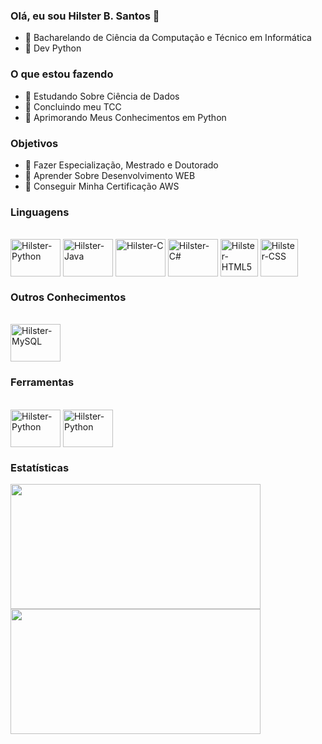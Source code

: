 ### Olá, eu sou Hilster B. Santos 👋
- 🔭 Bacharelando de Ciência da Computação e Técnico em Informática
- 🌱 Dev Python

### O que estou fazendo
- 🌵 Estudando Sobre Ciência de Dados
- 🌱 Concluindo meu TCC
- 🌴 Aprimorando Meus Conhecimentos em Python

### Objetivos
- 🌵 Fazer Especialização, Mestrado e Doutorado
- 🌱 Aprender Sobre Desenvolvimento WEB
- 🌴 Conseguir Minha Certificação AWS

### Linguagens

<div  align="left" style="display: inline_block"><br>
  <img align="center" alt="Hilster-Python" height="60" width="80" src="https://cdn.jsdelivr.net/gh/devicons/devicon@latest/icons/python/python-original.svg">
  <img align="center" alt="Hilster-Java" height="60" width="80" src="https://cdn.jsdelivr.net/gh/devicons/devicon@latest/icons/java/java-original.svg">
  <img align="center" alt="Hilster-C" height="60" width="80" src="https://cdn.jsdelivr.net/gh/devicons/devicon@latest/icons/c/c-original.svg">
  <img align="center" alt="Hilster-C#" height="60" width="80" src="https://cdn.jsdelivr.net/gh/devicons/devicon@latest/icons/csharp/csharp-original.svg" />
  <img align="center" alt="Hilster-HTML5" height="60" alt="Hilster-HTML" src="https://cdn.jsdelivr.net/gh/devicons/devicon/icons/html5/html5-original.svg" />
  <img align="center" alt="Hilster-CSS" height="60" alt="Hilster-CSS" src="https://cdn.jsdelivr.net/gh/devicons/devicon@latest/icons/css3/css3-original.svg" />
          
</div> 

### Outros Conhecimentos

<div  align="left" style="display: inline_block"><br>
  <img align="center" alt="Hilster-MySQL" height="60" width="80" src="https://cdn.jsdelivr.net/gh/devicons/devicon@latest/icons/mysql/mysql-original-wordmark.svg"> 
</div>
  
### Ferramentas
<div  align="left" style="display: inline_block"><br>
  <img align="center" alt="Hilster-Python" height="60" width="80" src="https://cdn.jsdelivr.net/gh/devicons/devicon@latest/icons/jupyter/jupyter-original-wordmark.svg">
  <img align="center" alt="Hilster-Python" height="60" width="80" src="https://cdn.jsdelivr.net/gh/devicons/devicon@latest/icons/visualstudio/visualstudio-original.svg"> 
</div> 



### Estatísticas

<div align="left">
  <a href="https://github.com/Hilster00">
  <img height="200em" width="400" src="https://github-readme-stats.vercel.app/api?username=Hilster00&show_icons=true&theme=tokyonight&include_all_commits=true&count_private=true"/>
  <img height="200em" width="400" src="https://github-readme-stats.vercel.app/api/top-langs/?username=Hilster00&layout=compact&langs_count=7&theme=tokyonight"/>
</div>
